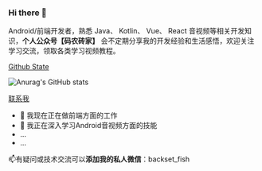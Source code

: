 ### Hi there 👋

Android/前端开发者，熟悉 Java、 Kotlin、 Vue、 React 音视频等相关开发知识，**个人公众号【码农砖家】** 会不定期分享我的开发经验和生活感悟，欢迎关注学习交流，领取各类学习视频教程。

[Github State](https://github.com/zqf-dev)

![Anurag's GitHub stats](https://github-readme-stats.vercel.app/api?username=zqf-dev&show_icons=true&theme=radical)

[联系我](https://github.com/zqf-dev)

- 🔭 我现在正在做前端方面的工作
- 🌱 我正在深入学习Android音视频方面的技能
- ...
- ...

📫有疑问或技术交流可以**添加我的私人微信**：backset_fish
